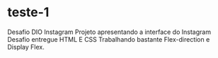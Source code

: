 # teste-1
Desafio DIO Instagram
Projeto apresentando a interface do Instagram
Desafio entregue
HTML E CSS
Trabalhando bastante Flex-direction e Display Flex.
